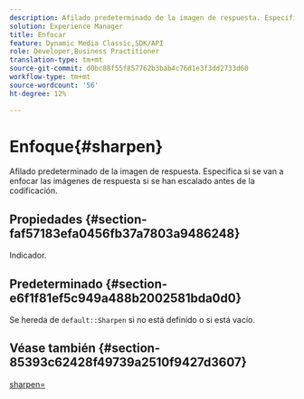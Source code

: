 ```yaml
---
description: Afilado predeterminado de la imagen de respuesta. Especifica si se van a enfocar las imágenes de respuesta si se han escalado antes de la codificación.
solution: Experience Manager
title: Enfocar
feature: Dynamic Media Classic,SDK/API
role: Developer,Business Practitioner
translation-type: tm+mt
source-git-commit: d0bc88f55f857762b3bab4c76d1e3f3dd2733d60
workflow-type: tm+mt
source-wordcount: '56'
ht-degree: 12%

---
```



# Enfoque{#sharpen}

Afilado predeterminado de la imagen de respuesta. Especifica si se van a enfocar las imágenes de respuesta si se han escalado antes de la codificación.

## Propiedades {#section-faf57183efa0456fb37a7803a9486248}

Indicador.

## Predeterminado {#section-e6f1f81ef5c949a488b2002581bda0d0}

Se hereda de `default::Sharpen` si no está definido o si está vacío.

## Véase también {#section-85393c62428f49739a2510f9427d3607}

[sharpen=](../../../../../ir-api/http-protocol/image-rendering-api-ref/c-ir-http-protocol-ref/c-ir-http-protocol-command-reference/r-ir-http-sharpen.md#reference-13034d22d176483cb99ccafc2a4f6a6e)
